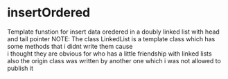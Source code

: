 # insertOrdered
Template funstion for insert data oredered in a doubly linked list with head and tail pointer
NOTE: The class LinkedList is a template class which has some methods that i didnt write them cause   
i thought they are obvious for who has a little friendship with linked lists  
also the origin class was written by another one which i was not allowed to publish it
